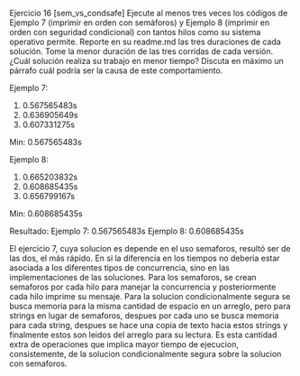 Ejercicio 16 [sem_vs_condsafe]
Ejecute al menos tres veces los códigos de Ejemplo 7 (imprimir en orden con semáforos) y Ejemplo 8 (imprimir en orden con seguridad condicional) con tantos hilos como su sistema operativo permite. Reporte en su readme.md las tres duraciones de cada solución. Tome la menor duración de las tres corridas de cada versión. ¿Cuál solución realiza su trabajo en menor tiempo? Discuta en máximo un párrafo cuál podría ser la causa de este comportamiento.


Ejemplo 7:
1. 0.567565483s
2. 0.636905649s
3. 0.607331275s

Min: 0.567565483s

Ejemplo 8:
1. 0.665203832s
2. 0.608685435s
3. 0.656799167s

Min: 0.608685435s


Resultado:
Ejemplo 7: 0.567565483s
Ejemplo 8: 0.608685435s


El ejercicio 7, cuya solucion es depende en el uso semaforos, resultó ser de las dos, el más rápido. En si la diferencia en los tiempos no deberia estar asociada a los diferentes tipos de concurrencia, sino en las implementaciones de las soluciones. Para los semaforos, se crean semaforos por cada hilo para manejar la concurrencia y posteriormente cada hilo imprime su mensaje. Para la solucion condicionalmente segura se busca memoria para la misma cantidad de espacio en un arreglo, pero para strings en lugar de semaforos, despues por cada uno se busca memoria para cada string, despues se hace una copia de texto hacia estos strings y finalmente estos son leidos del arreglo para su lectura. Es esta cantidad extra de operaciones que implica mayor tiempo de ejecucion, consistemente, de la solucion condicionalmente segura sobre la solucion con semaforos. 